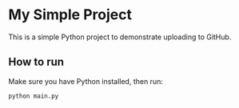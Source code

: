 # My Simple Project

This is a simple Python project to demonstrate uploading to GitHub.

## How to run

Make sure you have Python installed, then run:

```bash
python main.py
```

